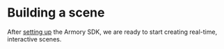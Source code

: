 # Building a scene

After [setting up](../getting_started/setup.md) the Armory SDK, we are ready to start creating real-time, interactive scenes.


